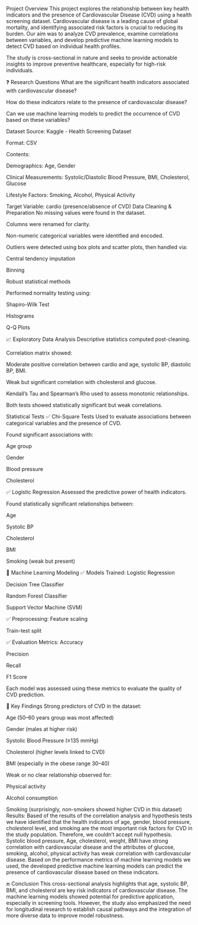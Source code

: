  Project Overview
This project explores the relationship between key health indicators and the presence of Cardiovascular Disease (CVD) using a health screening dataset. Cardiovascular disease is a leading cause of global mortality, and identifying associated risk factors is crucial to reducing its burden. Our aim was to analyze CVD prevalence, examine correlations between variables, and develop predictive machine learning models to detect CVD based on individual health profiles.

The study is cross-sectional in nature and seeks to provide actionable insights to improve preventive healthcare, especially for high-risk individuals.

❓ Research Questions
What are the significant health indicators associated with cardiovascular disease?

How do these indicators relate to the presence of cardiovascular disease?

Can we use machine learning models to predict the occurrence of CVD based on these variables?

Dataset
Source: Kaggle - Health Screening Dataset

Format: CSV

Contents:

Demographics: Age, Gender

Clinical Measurements: Systolic/Diastolic Blood Pressure, BMI, Cholesterol, Glucose

Lifestyle Factors: Smoking, Alcohol, Physical Activity

Target Variable: cardio (presence/absence of CVD)
 Data Cleaning & Preparation
No missing values were found in the dataset.

Columns were renamed for clarity.

Non-numeric categorical variables were identified and encoded.

Outliers were detected using box plots and scatter plots, then handled via:

Central tendency imputation

Binning

Robust statistical methods

Performed normality testing using:

Shapiro-Wilk Test

Histograms

Q-Q Plots

📈 Exploratory Data Analysis
Descriptive statistics computed post-cleaning.

Correlation matrix showed:

Moderate positive correlation between cardio and age, systolic BP, diastolic BP, BMI.

Weak but significant correlation with cholesterol and glucose.

Kendall’s Tau and Spearman’s Rho used to assess monotonic relationships.

Both tests showed statistically significant but weak correlations.

Statistical Tests
✅ Chi-Square Tests
Used to evaluate associations between categorical variables and the presence of CVD.

Found significant associations with:

Age group

Gender

Blood pressure

Cholesterol

✅ Logistic Regression
Assessed the predictive power of health indicators.

Found statistically significant relationships between:

Age

Systolic BP

Cholesterol

BMI

Smoking (weak but present)

🤖 Machine Learning Modeling
✅ Models Trained:
Logistic Regression

Decision Tree Classifier

Random Forest Classifier

Support Vector Machine (SVM)

✅ Preprocessing:
Feature scaling

Train-test split

✅ Evaluation Metrics:
Accuracy

Precision

Recall

F1 Score

Each model was assessed using these metrics to evaluate the quality of CVD prediction.

🧠 Key Findings
Strong predictors of CVD in the dataset:

Age (50–60 years group was most affected)

Gender (males at higher risk)

Systolic Blood Pressure (≥135 mmHg)

Cholesterol (higher levels linked to CVD)

BMI (especially in the obese range 30–40)

Weak or no clear relationship observed for:

Physical activity

Alcohol consumption

Smoking (surprisingly, non-smokers showed higher CVD in this dataset)
Results:
Based of the results of the correlation analysis and hypothesis tests we have identified that the health indicators of age, gender, blood pressure, cholesterol level, and smoking are the most important risk factors for CVD in the study population. Therefore, we couldn’t accept null hypothesis.
Systolic blood pressure, Age, cholesterol, weight, BMI have strong correlation with cardiovascular disease and the attributes of glucose, smoking, alcohol, physical activity has weak correlation with cardiovascular disease.
Based on the performance metrics of machine learning models we used, the developed predictive machine learning models can predict the presence of cardiovascular disease based on these indicators.


🔚 Conclusion
This cross-sectional analysis highlights that age, systolic BP, BMI, and cholesterol are key risk indicators of cardiovascular disease. The machine learning models showed potential for predictive application, especially in screening tools. However, the study also emphasized the need for longitudinal research to establish causal pathways and the integration of more diverse data to improve model robustness.


